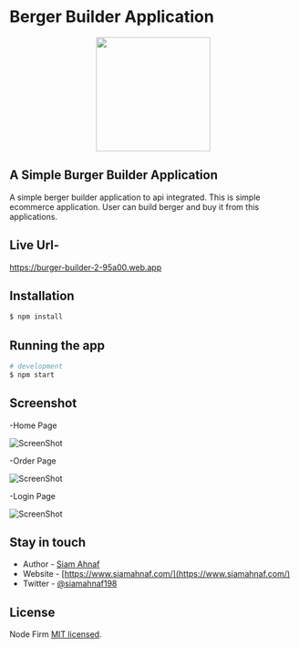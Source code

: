 # Berger Builder Application
<p align="center">
  <a href="https://www.siamahnaf.com/" target="blank"><img src="https://lh3.googleusercontent.com/d/1otxg0vwa395hbgPco_CUExdgJPkIx-t4" width="200"/> </a>
</p>

## A Simple Burger Builder Application
A simple berger builder application to api integrated. This is simple ecommerce application. User can build berger and buy it from this applications.

## Live Url-
https://burger-builder-2-95a00.web.app

## Installation

```bash
$ npm install
```

## Running the app

```bash
# development
$ npm start
```

## Screenshot
-Home Page

![ScreenShot](https://lh3.googleusercontent.com/d/1UAL-F3xERLYzJm7H9th6IfM4CyXnxNXI)

-Order Page

![ScreenShot](https://lh3.googleusercontent.com/d/1cBYFoJpPwQJ06M-84H_sks93fv5gGPyE)

-Login Page

![ScreenShot](https://lh3.googleusercontent.com/d/1KdAvS47ft6OWe7GOZeJajfHJjZIjIIZ0)

## Stay in touch

- Author - [Siam Ahnaf](https://www.siamahnaf.com/)
- Website - [https://www.siamahnaf.com/](https://www.siamahnaf.com/)
- Twitter - [@siamahnaf198](https://twitter.com/siamahnaf198)

## License

Node Firm [MIT licensed](LICENSE).
